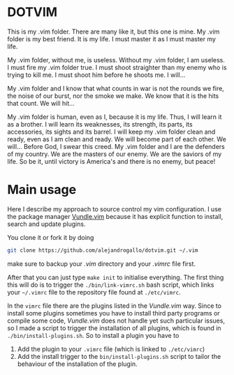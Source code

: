 # DOTVIM #

This is my .vim folder. There are many like it, but this one is mine.
My .vim folder is my best friend. It is my life. I must master it as I must master my life.

My .vim folder, without me, is useless. Without my .vim folder, I am useless. I must fire my .vim folder true. I must shoot straighter than my enemy who is trying to kill me. I must shoot him before he shoots me. I will...

My .vim folder and I know that what counts in war is not the rounds we fire, the noise of our burst, nor the smoke we make. We know that it is the hits that count. We will hit...

My .vim folder is human, even as I, because it is my life. Thus, I will learn it as a brother. I will learn its weaknesses, its strength, its parts, its accessories, its sights and its barrel. I will keep my .vim folder clean and ready, even as I am clean and ready. We will become part of each other. We will...
Before God, I swear this creed. My .vim folder and I are the defenders of my country. We are the masters of our enemy. We are the saviors of my life.
So be it, until victory is America's and there is no enemy, but peace!


# Main usage #

Here I describe my approach to source control my vim configuration. 
I use the package manager [Vundle.vim](https://github.com/VundleVim/Vundle.vim) because it has explicit function to install, search and update plugins.

You clone it or fork it by doing

```bash
git clone https://github.com/alejandrogallo/dotvim.git ~/.vim
```


make sure to backup your *.vim* directory and your *.vimrc* file first.

After that you can just type `make init` to initialise everything.
The first thing this will do is to trigger the `./bin/link-vimrc.sh` bash script, which links your `~/.vimrc` file to the repository
file found at `./etc/vimrc`.

In the `vimrc` file there are the plugins listed in the *Vundle.vim* way. Since to install some plugins
sometimes you have to install third party programs or compile some code, *Vundle.vim* does not handle yet such 
particular issues, so I made a script to trigger the installation of all plugins, which is found in
`./bin/install-plugins.sh`. So to install a plugin you have to

1. Add the plugin to your `.vimrc` file (which is linked to `./etc/vimrc`)
2. Add the install trigger to the `bin/install-plugins.sh` script to tailor the behaviour of the installation of the plugin.

